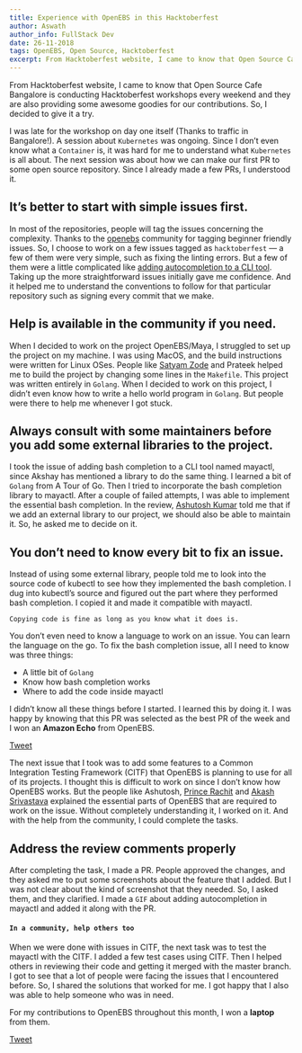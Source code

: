 ```yaml
---
title: Experience with OpenEBS in this Hacktoberfest
author: Aswath
author_info: FullStack Dev
date: 26-11-2018
tags: OpenEBS, Open Source, Hacktoberfest
excerpt: From Hacktoberfest website, I came to know that Open Source Cafe Bangalore is conducting Hacktoberfest workshops every weekend and they are also providing some awesome goodies for our contributions. 
---
```


From Hacktoberfest website, I came to know that Open Source Cafe Bangalore is conducting Hacktoberfest workshops every weekend and they are also providing some awesome goodies for our contributions. So, I decided to give it a try.

I was late for the workshop on day one itself (Thanks to traffic in Bangalore!). A session about `Kubernetes` was ongoing. Since I don’t even know what a `Container` is, it was hard for me to understand what `Kubernetes` is all about. The next session was about how we can make our first PR to some open source repository. Since I already made a few PRs, I understood it.

## It’s better to start with simple issues first.

In most of the repositories, people will tag the issues concerning the complexity. Thanks to the [openebs](https://medium.com/@openebs) community for tagging beginner friendly issues. So, I choose to work on a few issues tagged as `hacktoberfest` — a few of them were very simple, such as fixing the linting errors. But a few of them were a little complicated like [adding autocompletion to a CLI tool](https://github.com/openebs/openebs/issues/1987).
Taking up the more straightforward issues initially gave me confidence. And it helped me to understand the conventions to follow for that particular repository such as signing every commit that we make.

## Help is available in the community if you need.

When I decided to work on the project OpenEBS/Maya, I struggled to set up the project on my machine. I was using MacOS, and the build instructions were written for Linux OSes. People like [Satyam Zode](https://medium.com/@satyamz) and Prateek helped me to build the project by changing some lines in the `Makefile`.
This project was written entirely in `Golang`. When I decided to work on this project, I didn’t even know how to write a hello world program in `Golang`. But people were there to help me whenever I got stuck.

## Always consult with some maintainers before you add some external libraries to the project.

I took the issue of adding bash completion to a CLI tool named mayactl, since Akshay has mentioned a library to do the same thing. I learned a bit of `Golang` from A Tour of Go. Then I tried to incorporate the bash completion library to mayactl. After a couple of failed attempts, I was able to implement the essential bash completion. In the review, [Ashutosh Kumar](https://medium.com/@sonasingh46) told me that if we add an external library to our project, we should also be able to maintain it. So, he asked me to decide on it.

## You don’t need to know every bit to fix an issue.

Instead of using some external library, people told me to look into the source code of kubectl to see how they implemented the bash completion. I dug into kubectl’s source and figured out the part where they performed bash completion. I copied it and made it compatible with mayactl.

`Copying code is fine as long as you know what it does is.`

You don’t even need to know a language to work on an issue. You can learn the language on the go. To fix the bash completion issue, all I need to know was three things:

- A little bit of `Golang`
- Know how bash completion works
- Where to add the code inside mayactl

I didn’t know all these things before I started. I learned this by doing it.
I was happy by knowing that this PR was selected as the best PR of the week and I won an **Amazon Echo** from OpenEBS.

[Tweet](https://twitter.com/proaksh/status/1056212237361115136/photo/1?ref_src=twsrc%5Etfw%7Ctwcamp%5Etweetembed%7Ctwterm%5E1056212237361115136&amp;ref_url=https%3A%2F%2Fblog.openebs.io%2Fmedia%2Fa4ac13e292477c21ec22a988cdcc3daf%3FpostId%3D64b9711a22f5)

The next issue that I took was to add some features to a Common Integration Testing Framework (CITF) that OpenEBS is planning to use for all of its projects. I thought this is difficult to work on since I don’t know how OpenEBS works. But the people like Ashutosh, [Prince Rachit](https://medium.com/@princerachit) and [Akash Srivastava](https://medium.com/@srivastavaakash) explained the essential parts of OpenEBS that are required to work on the issue. Without completely understanding it, I worked on it. And with the help from the community, I could complete the tasks.

## Address the review comments properly

After completing the task, I made a PR. People approved the changes, and they asked me to put some screenshots about the feature that I added. But I was not clear about the kind of screenshot that they needed. So, I asked them, and they clarified. I made a `GIF` about adding autocompletion in mayactl and added it along with the PR.

#### `In a community, help others too`

When we were done with issues in CITF, the next task was to test the mayactl with the CITF. I added a few test cases using CITF. Then I helped others in reviewing their code and getting it merged with the master branch. I got to see that a lot of people were facing the issues that I encountered before. So, I shared the solutions that worked for me. I got happy that I also was able to help someone who was in need.

For my contributions to OpenEBS throughout this month, I won a **laptop** from them.

[Tweet](https://twitter.com/openebs/status/1057711263260717056/photo/1)
